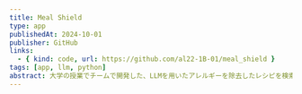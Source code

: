 ```yaml
---
title: Meal Shield
type: app
publishedAt: 2024-10-01
publisher: GitHub
links:
  - { kind: code, url: https://github.com/al22-1B-01/meal_shield }
tags: [app, llm, python]
abstract: 大学の授業でチームで開発した、LLMを用いたアレルギーを除去したレシピを検索するアプリ。
---
```

